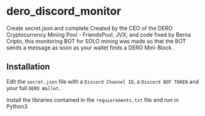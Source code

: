 # dero_discord_monitor
Create secret.json and complete
Created by the CEO of the DERO Cryptocurrency Mining Pool - FriendsPool, JVX, and code fixed by Berna Cripto, this monitoring BOT for SOLO mining was made so that the BOT sends a message as soon as your wallet finds a DERO Mini-Block.

## Installation
Edit the `secret.json` file with a `Discord Channel ID`, a `Discord BOT TOKEN` and your full `DERO Wallet`.

Install the libraries contained in the `requierements.txt` file and run in Python3
